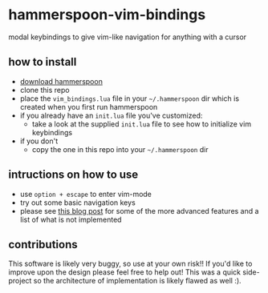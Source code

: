 # hammerspoon-vim-bindings
modal keybindings to give vim-like navigation for anything with a cursor

## how to install
- [download hammerspoon](https://github.com/Hammerspoon/hammerspoon/releases/latest)
- clone this repo
- place the `vim_bindings.lua` file in your `~/.hammerspoon` dir which is created when you first run hammerspoon
- if you already have an `init.lua` file you've customized:
	- take a look at the supplied `init.lua` file to see how to initialize vim keybindings
- if you don't
	- copy the one in this repo into your `~/.hammerspoon` dir

## intructions on how to use
- use `option + escape` to enter vim-mode
- try out some basic navigation keys
- please see [this blog post](http://wingillis.github.io/blog/hammerspoon-vim-bindings/) for some of the more advanced features and a list of what is not implemented

## contributions
This software is likely very buggy, so use at your own risk!! If you'd like to improve upon the design please feel free to help out!
This was a quick side-project so the architecture of implementation is likely flawed as well :).
